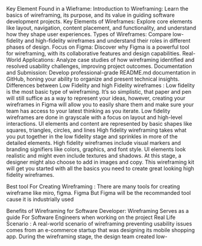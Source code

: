 Key Element Found in a Wieframe:
Introduction to Wireframing: Learn the basics of wireframing, its purpose, and its value in guiding software development projects.
Key Elements of Wireframes: Explore core elements like layout, navigation, content placement, and functionality, and understand how they shape user experiences.
Types of Wireframes: Compare low-fidelity and high-fidelity wireframes and understand their roles in different phases of design.
Focus on Figma: Discover why Figma is a powerful tool for wireframing, with its collaborative features and design capabilities.
Real-World Applications: Analyze case studies of how wireframing identified and resolved usability challenges, improving project outcomes.
Documentation and Submission: Develop professional-grade README.md documentation in GitHub, honing your ability to organize and present technical insights.
Differences between Low Fidelity and high Fidelity wireframes :
 Low fidelity is the most basic type of wireframing. It’s so simplistic, 
that paper and pen will still suffice as a way to represent your ideas, however, creating your wireframes 
in Figma will allow you to easily share them and make sure your team has access to your latest thinking as you iterate. 
Low fidelity wireframes are done in grayscale with a focus on layout and high-level interactions. 
UI elements and content are represented by basic shapes like squares, triangles, circles, and lines 
High fidelity wireframing takes what you put together in the low fidelity stage and sprinkles in more of the detailed elements. 
High fidelity wireframes include visual markers and branding signifiers like colors, graphics, and font style. UI elements look realistic 
and might even include textures and shadows. At this stage, a designer might also choose to add in images and copy. This wireframing kit 
will get you started with all the basics you need to create great looking high fidelity wireframes.

Best tool For Creating Wireframing :
There are many tools for creating wireframe like miro, figma.
Figma But Figma will be the recommanded tool cause it is industrially used 

Benefits of Wireframing for Software Developer:
Wireframing Serves as a guide For Software Engineers when working on the project 
Real Life Scenario :
A real-world scenario of wireframing preventing usability issues comes from an e-commerce startup that was designing its mobile
shopping app. During the wireframing stage, the design team created low-
